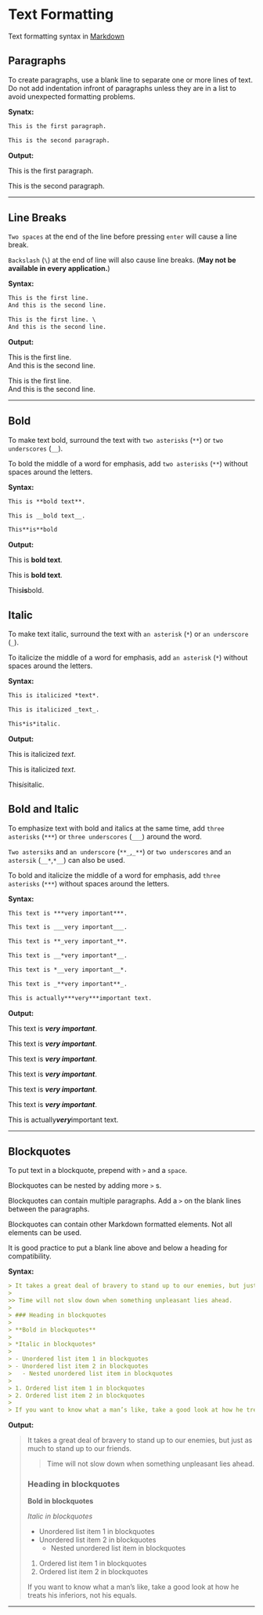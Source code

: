 # Text Formatting

Text formatting syntax in [Markdown](markdown/Markdown.md)

## Paragraphs

To create paragraphs, use a blank line to separate one or more lines of text. Do not add indentation infront of paragraphs unless they are in a list to avoid unexpected formatting problems.

**Synatx:**

```md
This is the first paragraph.

This is the second paragraph.
```

**Output:**

This is the first paragraph.

This is the second paragraph.

---

## Line Breaks

`Two spaces` at the end of the line before pressing `enter` will cause a line break.

`Backslash` (`\`) at the end of line will also cause line breaks. (**May not be available in every application.**)

**Syntax:**

```md
This is the first line.  
And this is the second line.

This is the first line. \
And this is the second line.
```

**Output:**

This is the first line.  
And this is the second line.

This is the first line. \
And this is the second line.

---


## Bold

To make text bold, surround the text with `two asterisks` (`**`) or `two underscores` (`__`).

To bold the middle of a word for emphasis, add `two asterisks` (`**`) without spaces around the letters.

**Syntax:**

```md
This is **bold text**.

This is __bold text__.

This**is**bold	
```

**Output:**

This is **bold text**.

This is __bold text__.

This**is**bold.


## Italic

To make text italic, surround the text with `an asterisk` (`*`) or `an underscore` (`_`).

To italicize the middle of a word for emphasis, add `an asterisk` (`*`) without spaces around the letters.

**Syntax:**
```md
This is italicized *text*.

This is italicized _text_.

This*is*italic.
```

**Output:**

This is italicized *text*.

This is italicized _text_.

This*is*italic.


## Bold and Italic

To emphasize text with bold and italics at the same time, add `three asterisks` (`***`) or `three underscores` (`___`) around the word.

`Two astersiks` and `an underscore` (`**_`,`_**`) or `two underscores` and `an astersik` (`__*`,`*__`) can also be used.

To bold and italicize the middle of a word for emphasis, add `three asterisks` (`***`) without spaces around the letters.

**Syntax:**

```md
This text is ***very important***.

This text is ___very important___.

This text is **_very important_**.

This text is __*very important*__.

This text is *__very important__*.

This text is _**very important**_.

This is actually***very***important text.
```

**Output:**

This text is ***very important***.

This text is ___very important___.

This text is **_very important_**.

This text is __*very important*__.

This text is *__very important__*.

This text is _**very important**_.

This is actually***very***important text.

---


## Blockquotes

To put text in a blockquote, prepend with `>` and a `space`. 

Blockquotes can be nested by adding more `>` s. 

Blockquotes can contain multiple paragraphs. Add a `>` on the blank lines between the paragraphs.

Blockquotes can contain other Markdown formatted elements. Not all elements can be used.

It is good practice to put a blank line above and below a heading for compatibility.

**Syntax:**
```md
> It takes a great deal of bravery to stand up to our enemies, but just as much to stand up to our friends.
>
>> Time will not slow down when something unpleasant lies ahead.
> 
> ### Heading in blockquotes
> 
> **Bold in blockquotes**
> 
> *Italic in blockquotes* 
> 
> - Unordered list item 1 in blockquotes
> - Unordered list item 2 in blockquotes
>   - Nested unordered list item in blockquotes
> 
> 1. Ordered list item 1 in blockquotes
> 2. Ordered list item 2 in blockquotes 
> 
> If you want to know what a man’s like, take a good look at how he treats his inferiors, not his equals.
```

**Output:**

> It takes a great deal of bravery to stand up to our enemies, but just as much to stand up to our friends.
>
>> Time will not slow down when something unpleasant lies ahead.
> 
> ### Heading in blockquotes
> 
> **Bold in blockquotes**
> 
> *Italic in blockquotes* 
> 
> - Unordered list item 1 in blockquotes
> - Unordered list item 2 in blockquotes
>   - Nested unordered list item in blockquotes
> 
> 1. Ordered list item 1 in blockquotes
> 2. Ordered list item 2 in blockquotes 
> 
> If you want to know what a man’s like, take a good look at how he treats his inferiors, not his equals.

---